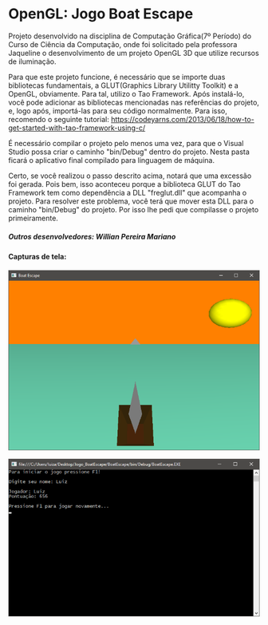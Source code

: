 # OpenGL: Jogo Boat Escape

  Projeto desenvolvido na disciplina de Computação Gráfica(7º Período) do Curso de Ciência da Computação, onde foi solicitado pela professora Jaqueline o desenvolvimento de um projeto OpenGL 3D que utilize recursos de iluminação.

  Para que este projeto funcione, é necessário que se importe duas bibliotecas fundamentais, a GLUT(Graphics Library Utilitty Toolkit) e a OpenGL, obviamente. Para tal, utilizo o Tao Framework. Após instalá-lo, você pode adicionar as bibliotecas mencionadas nas referências do projeto, e, logo após, importá-las para seu código normalmente. Para isso, recomendo o seguinte tutorial: https://codeyarns.com/2013/06/18/how-to-get-started-with-tao-framework-using-c/ 

  É necessário compilar o projeto pelo menos uma vez, para que o Visual Studio possa criar o caminho "bin/Debug" dentro do projeto. Nesta pasta ficará o aplicativo final compilado para linguagem de máquina. 

  Certo, se você realizou o passo descrito acima, notará que uma excessão foi gerada. Pois bem, isso aconteceu porque a biblioteca GLUT do Tao Framework tem como dependência a DLL "freglut.dll" que acompanha o projeto. Para resolver este problema, você terá que mover esta DLL para o caminho "bin/Debug" do projeto. Por isso lhe pedi que compilasse o projeto primeiramente. 
  
##### Outros desenvolvedores: Willian Pereira Mariano  


#### Capturas de tela:

![Captura do jogo](screenshots/captura_game.png)

![Captura da pontuação](screenshots/captura_score.png)


